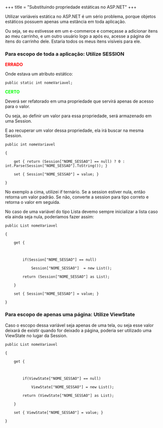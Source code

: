 +++
title = "Substituindo propriedade estáticas no ASP.NET"
+++

<p>Utilizar variáveis estática no ASP.NET é um sério problema, porque objetos estáticos possuem apenas uma estância em toda aplicação.</p>
<p>Ou seja, se eu estivesse em um e-commerce e começasse a adicionar itens ao meu carrinho, e um outro usuário logo a após eu, acesse a página de itens do carrinho dele. Estaria todos os meus itens visíveis para ele.</p>
<p><!--more--></p>
<h3>Para escopo de toda a aplicação: Utilize SESSION</h3>
<p><span style="color: #ff0000;"><strong>ERRADO</strong></span></p>
<p>Onde estava um atributo estático:</p>
<p><code lang="csharp">public static int nomeVariavel;</code></p>
<p><span style="color: #00ff00;"><strong>CERTO</strong></span></p>
<p>Deverá ser refatorado em uma propriedade que servirá apenas de acesso para o valor.</p>
<p>Ou seja, ao definir um valor para essa propriedade, será armazenado em uma Session.</p>
<p>E ao recuperar um valor dessa propriedade, ela irá buscar na mesma Session.</p>
<p><code lang="csharp">public int nomeVariavel<br />
{<br />
    get { return (Session["NOME_SESSAO"] == null) ? 0 : int.Parse(Session["NOME_SESSAO"].ToString()); }<br />
    set { Session["NOME_SESSAO"] = value; }<br />
}</code></p>
<p>No exemplo a cima, utilizei if ternário. Se a session estiver nula, então retorna um valor padrão. Se não, converte a session para tipo correto e retorna o valor em seguida.</p>
<p>No caso de uma variável do tipo Lista devemo sempre inicializar a lista caso ela ainda seja nula, poderíamos fazer assim:</p>
<p><code lang="csharp">public List<tipoobjeto> nomeVariavel<br />
{<br />
    get { </p>
<p>        if(Session["NOME_SESSAO"] == null)<br />
            Session["NOME_SESSAO"]  = new List<tipoobjeto>();<br />
        return (Session["NOME_SESSAO"] as List<tipoobjeto>);<br />
    }<br />
    set { Session["NOME_SESSAO"] = value; }<br />
}</tipoobjeto></tipoobjeto></tipoobjeto></code></p>
<h3>Para escopo de apenas uma página: Utilize ViewState</h3>
<p>Caso o escopo dessa variável seja apenas de uma tela, ou seja esse valor deixará de existir quando for deixado a página, poderia ser utilizado uma ViewState no lugar da Session.</p>
<p><code lang="csharp">public List<tipoobjeto> nomeVariavel<br />
{<br />
    get { </p>
<p>        if(ViewState["NOME_SESSAO"] == null)<br />
            ViewState["NOME_SESSAO"] = new List<tipoobjeto>();<br />
        return (ViewState["NOME_SESSAO"] as List<tipoobjeto>);<br />
    }<br />
    set { ViewState["NOME_SESSAO"] = value; }<br />
}</tipoobjeto></tipoobjeto></tipoobjeto></code></p>
